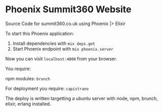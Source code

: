 # Phoenix Summit360 Website

Source Code for summit360.co.uk using Phoenix |> Elixir

To start this Phoenix application:

1. Install dependencies with `mix deps.get`
2. Start Phoenix endpoint with `mix phoenix.server`

Now you can visit `localhost:4000` from your browser.

You require:

npm modules: `brunch`

For deployment you require: `capistrano`

The deploy is written targetting a ubuntu server with node, npm, brunch, elixir, erlang installed.
